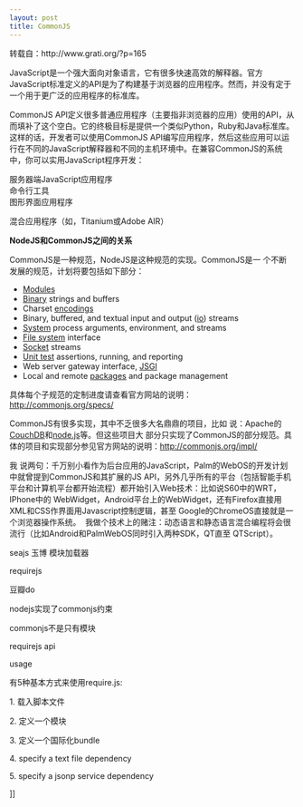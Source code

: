 ```yaml
---
layout: post
title: CommonJS
---
```

<p class="p1">转载自：http://www.grati.org/?p=165</p>
<p class="p1"><span class="s1">JavaScript</span>是一个强大面向对象语言，它有很多快速高效的解释器。官方<span class="s1">JavaScript</span>标准定义的<span class="s1">API</span>是为了构建基于浏览器的应用程序。然而，并没有定于一个用于更广泛的应用程序的标准库。</p>
<p class="p1"><span class="s1">CommonJS API</span>定义很多普通应用程序（主要指非浏览器的应用）使用的<span class="s1">API</span>，从而填补了这个空白。它的终极目标是提供一个类似<span class="s1">Python</span>，<span class="s1">Ruby</span>和<span class="s1">Java</span>标准库。这样的话，开发者可以使用<span class="s1">CommonJS API</span>编写应用程序，然后这些应用可以运行在不同的<span class="s1">JavaScript</span>解释器和不同的主机环境中。在兼容<span class="s1">CommonJS</span>的系统中，你可以实用<span class="s1">JavaScript</span>程序开发：</p>
<p class="p1">服务器端<span class="s1">JavaScript</span>应用程序<span class="s1"><br />
</span>命令行工具<span class="s1"><br />
</span>图形界面应用程序<span class="s1"><br /></span></p>
<p>混合应用程序（如，<span class="s1">Titanium</span>或<span class="s1">Adobe AIR</span>）</p>
<p class="p1"><b>NodeJS</b><span class="s1"><b>和</b></span><b>CommonJS</b><span class="s1"><b>之间的关系</b></span></p>
<p class="p2"><span class="s2">CommonJS</span>是一种规范，<span class="s2">NodeJS</span>是这种规范的实现。<span class="s2">CommonJS</span>是一<span class="s2"> </span>个不断发展的规范，计划将要包括如下部分：</p>
<ul class="ul1">
<li class="li3"><a href="http://wiki.commonjs.org/wiki/Modules">Modules</a></li>
<li class="li4"><span class="s3"><a href="http://wiki.commonjs.org/wiki/Binary">Binary</a></span> strings and buffers</li>
<li class="li4">Charset&nbsp;<a href="http://wiki.commonjs.org/wiki/Encodings"><span class="s3">encodings</span></a></li>
<li class="li4">Binary, buffered, and textual input and output (<a href="http://wiki.commonjs.org/wiki/IO"><span class="s3">io</span></a>) streams</li>
<li class="li4"><span class="s3"><a href="http://wiki.commonjs.org/wiki/System">System</a></span> process arguments, environment, and streams</li>
<li class="li3"><a href="http://wiki.commonjs.org/wiki/Filesystem">File system</a><span class="s4"> interface</span></li>
<li class="li3"><a href="http://wiki.commonjs.org/wiki/Sockets">Socket</a><span class="s4"> streams</span></li>
<li class="li4"><span class="s3"><a href="http://wiki.commonjs.org/wiki/Unit_Testing">Unit test</a></span> assertions, running, and reporting</li>
<li class="li4">Web server gateway interface,&nbsp;<a href="http://wiki.commonjs.org/wiki/JSGI"><span class="s3">JSGI</span></a></li>
<li class="li4">Local and remote&nbsp;<a href="http://wiki.commonjs.org/wiki/Packages"><span class="s3">packages</span></a> and package management</li>
</ul>
<p class="p5"><span class="s5">具体每个子规范的定制进度请查看官方网站的说明：<a href="http://commonjs.org/specs/"><span class="s6">http://commonjs.org/specs/</span></a></span></p>
<p class="p2"><span class="s2">CommonJS</span>有很多实现，其中不乏很多大名鼎鼎的项目，比如<span class="s2"> </span>说：<span class="s2">Apache</span>的<a href="http://couchdb.apache.org/"><span class="s6">CouchDB</span></a>和<a href="http://nodejs.org/"><span class="s6">node.js</span></a>等。但这些项目大<span class="s2"> </span>部分只实现了<span class="s2">CommonJS</span>的部分规范。具体的项目和实现部分参见官方网站的说明：<a href="http://commonjs.org/impl/"><span class="s6">http://commonjs.org/impl/</span></a></p>
<p class="p6"></p>
<p class="p2">我<span class="s2"> </span>说两句：千万别小看作为后台应用的<span class="s2">JavaScript</span>，<span class="s2">Palm</span>的<span class="s2">WebOS</span>的开发计划中就曾提到<span class="s2">CommonJS</span>和其扩展的<span class="s2">JS API</span>，另外几乎所有的平台（包括智能手机平台和计算机平台都开始流程）都开始引入<span class="s2">Web</span>技术：比如说<span class="s2">S60</span>中的<span class="s2">WRT</span>，<span class="s2">IPhone</span>中的<span class="s2"> WebWidget</span>，<span class="s2">Android</span>平台上的<span class="s2">WebWidget</span>，还有<span class="s2">Firefox</span>直接用<span class="s2">XML</span>和<span class="s2">CSS</span>作界面用<span class="s2">Javascript</span>控制逻辑，甚至<span class="s2"> Google</span>的<span class="s2">ChromeOS</span>直接就是一个浏览器操作系统。<span class="s2"> &nbsp;</span>我做个技术上的赌注：动态语言和静态语言混合编程将会很流行（比如<span class="s2">Android</span>和<span class="s2">PalmWebOS</span>同时引入两种<span class="s2">SDK</span>，<span class="s2">QT</span>直至<span class="s2"> QTScript</span>）。</p>
<p class="p7"></p>
<p></p>
<p>seajs 玉博 模块加载器</p>
<p>requirejs</p>
<p>豆瓣do</p>
<p>nodejs实现了commonjs约束</p>
<p></p>
<p>commonjs不是只有模块</p>
<p></p>
<p>requirejs api</p>
<p>usage&nbsp;</p>
<p>有5种基本方式来使用require.js:</p>
<p>1. 载入脚本文件</p>
<p>2. 定义一个模块</p>
<p>3. 定义一个国际化bundle</p>
<p>4. specify a text file dependency</p>
<p>5. specify a jsonp service dependency</p>
<p></p>]]
